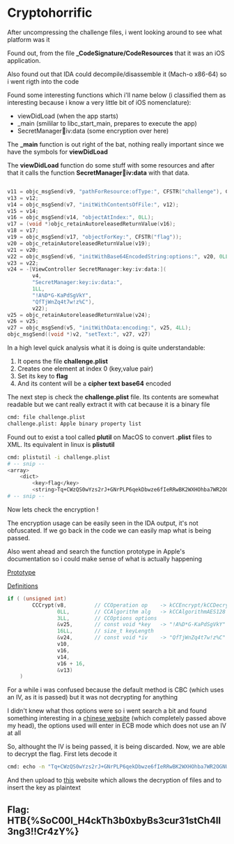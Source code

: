 # Cryptohorrific

After uncompressing the challenge files, i went looking around to see what platform was it <br>

Found out, from the file  **_CodeSignature/CodeResources** that it was an iOS application. <br>

Also found out that IDA could decompile/disassemble it (Mach-o x86-64) so i went rigth into the code <br>


Found some interesting functions which i'll name below (i classified them as interesting because i know a very little bit of iOS nomenclature):
- viewDidLoad (when the app starts)
- _main (smililar to libc_start_main, prepares to execute the app)
- SecretManager:key:iv:data (some encryption over here)

The **_main** function is out right of the bat, nothing really important since we have the symbols for **viewDidLoad** <br>


The **viewDidLoad** function do some stuff with some resources and after that it calls the function **SecretManager:key:iv:data** with that data.

```objective-c

v11 = objc_msgSend(v9, "pathForResource:ofType:", CFSTR("challenge"), CFSTR("plist"));
v13 = v12;
v14 = objc_msgSend(v7, "initWithContentsOfFile:", v12);
v15 = v14;
v16 = objc_msgSend(v14, "objectAtIndex:", 0LL);
v17 = (void *)objc_retainAutoreleasedReturnValue(v16);
v18 = v17;
v19 = objc_msgSend(v17, "objectForKey:", CFSTR("flag"));
v20 = objc_retainAutoreleasedReturnValue(v19);
v21 = v20;
v22 = objc_msgSend(v6, "initWithBase64EncodedString:options:", v20, 0LL);
v23 = v22;
v24 = -[ViewController SecretManager:key:iv:data:](
        v4,
        "SecretManager:key:iv:data:",
        1LL,
        "!A%D*G-KaPdSgVkY",
        "QfTjWnZq4t7w!z%C"),
        v22);
v25 = objc_retainAutoreleasedReturnValue(v24);
v26 = v25;
v27 = objc_msgSend(v5, "initWithData:encoding:", v25, 4LL);
objc_msgSend((void *)v2, "setText:", v27, v27)
``` 

In a high level quick analysis what it is doing is quite understandable:
1. It opens the file **challenge.plist**
2. Creates one element at index 0 (key,value pair) 
3. Set its key to **flag**
4. And its content will be a **cipher text base64** encoded

The next step is check the **challenge.plist** file. Its contents are somewhat readable but we cant really extract it with cat because it is a binary file 

```bash
cmd: file challenge.plist 
challenge.plist: Apple binary property list
```

Found out to exist a tool called **plutil** on MacOS to convert **.plist** files to XML. Its equivalent in linux is **plistutil**

```bash
cmd: plistutil -i challenge.plist
# -- snip --
<array>
    <dict>
        <key>flag</key>
        <string>Tq+CWzQS0wYzs2rJ+GNrPLP6qekDbwze6fIeRRwBK2WXHOhba7WR2OGNUFKoAvyW7njTCMlQzlwIRdJvaP2iYQ==</string>
# -- snip --
``` 

Now lets check the encryption ! <br>

The encryption usage can be easily seen in the IDA output, it's not obfuscated. If we go back in the code we can easily map what is being passed. <br>

Also went ahead and search the function prototype in Apple's documentation so i could make sense of what is actually happening <br>

[Prototype](https://developer.apple.com/library/archive/documentation/System/Conceptual/ManPages_iPhoneOS/man3/CCCrypt.3cc.html) <br>

[Definitions](https://opensource.apple.com/source/CommonCrypto/CommonCrypto-36064/CommonCrypto/CommonCryptor.h)

```objective-c
if ( (unsigned int)
        CCCrypt(v8,         // CCOperation op    -> kCCEncrypt/kCCDecrypt
                0LL,        // CCAlgorithm alg   -> kCCAlgorithmAES128
                3LL,        // CCOptions options 
                &v25,       // const void *key   -> "!A%D*G-KaPdSgVkY"
                16LL,       // size_t keyLength    
                &v24,       // const void *iv    -> "QfTjWnZq4t7w!z%C"
                v10,        
                v16, 
                v14, 
                v16 + 16, 
                &v13) 
    )
```

For a while i was confused because the default method is CBC (which uses an IV, as it is passed) but it was not decrypting for anything <br>

I didn't knew what thos options were so i went search a bit and found something interesting in a [chinese website](https://la0s.github.io/2018/12/07/iOS_Crypto/) (which completely passed above my head), the options used will enter in ECB mode which does not use an IV at all <br>

So, althought the IV is being passed, it is being discarded. Now, we are able to decrypt the flag. First lets decode it

```bash
cmd: echo -n "Tq+CWzQS0wYzs2rJ+GNrPLP6qekDbwze6fIeRRwBK2WXHOhba7WR2OGNUFKoAvyW7njTCMlQzlwIRdJvaP2iYQ==" | base64 -d > flag.enc
```
And then upload to [this](http://aes.online-domain-tools.com/) website which allows the decryption of files and to insert the key as plaintext <br>

## Flag: HTB{%SoC00l_H4ckTh3b0xbyBs3cur31stCh4ll3ng3!!Cr4zY%}
